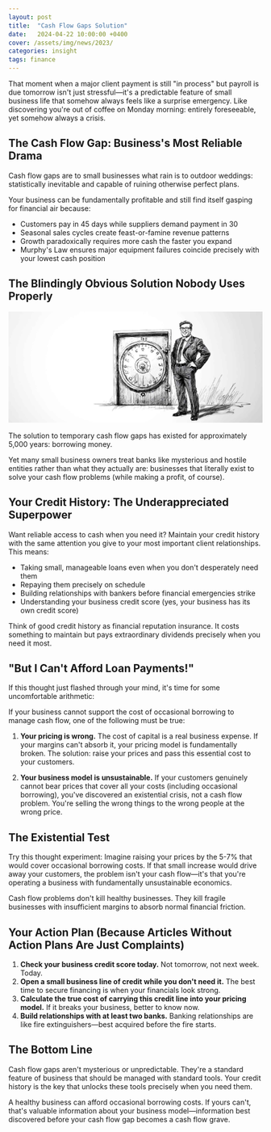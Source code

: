 ```yaml
---
layout: post
title:  "Cash Flow Gaps Solution"
date:   2024-04-22 10:00:00 +0400
cover: /assets/img/news/2023/
categories: insight
tags: finance
---
```


That moment when a major client payment is still "in process" but payroll is due tomorrow isn't just stressful—it's a predictable feature of small business life that somehow always feels like a surprise emergency. Like discovering you're out of coffee on Monday morning: entirely foreseeable, yet somehow always a crisis.

## The Cash Flow Gap: Business's Most Reliable Drama

Cash flow gaps are to small businesses what rain is to outdoor weddings: statistically inevitable and capable of ruining otherwise perfect plans. 

Your business can be fundamentally profitable and still find itself gasping for financial air because:
- Customers pay in 45 days while suppliers demand payment in 30
- Seasonal sales cycles create feast-or-famine revenue patterns
- Growth paradoxically requires more cash the faster you expand
- Murphy's Law ensures major equipment failures coincide precisely with your lowest cash position

## The Blindingly Obvious Solution Nobody Uses Properly

![](/assets/img/newsroom/2024/cash-flow-gaps.jpg)

The solution to temporary cash flow gaps has existed for approximately 5,000 years: borrowing money. 

Yet many small business owners treat banks like mysterious and hostile entities rather than what they actually are: businesses that literally exist to solve your cash flow problems (while making a profit, of course).

## Your Credit History: The Underappreciated Superpower

Want reliable access to cash when you need it? Maintain your credit history with the same attention you give to your most important client relationships. This means:

- Taking small, manageable loans even when you don't desperately need them
- Repaying them precisely on schedule
- Building relationships with bankers before financial emergencies strike
- Understanding your business credit score (yes, your business has its own credit score)

Think of good credit history as financial reputation insurance. It costs something to maintain but pays extraordinary dividends precisely when you need it most.

## "But I Can't Afford Loan Payments!"

If this thought just flashed through your mind, it's time for some uncomfortable arithmetic:

If your business cannot support the cost of occasional borrowing to manage cash flow, one of the following must be true:

1. **Your pricing is wrong.** The cost of capital is a real business expense. If your margins can't absorb it, your pricing model is fundamentally broken. The solution: raise your prices and pass this essential cost to your customers.

2. **Your business model is unsustainable.** If your customers genuinely cannot bear prices that cover all your costs (including occasional borrowing), you've discovered an existential crisis, not a cash flow problem. You're selling the wrong things to the wrong people at the wrong price.

## The Existential Test

Try this thought experiment: Imagine raising your prices by the 5-7% that would cover occasional borrowing costs. If that small increase would drive away your customers, the problem isn't your cash flow—it's that you're operating a business with fundamentally unsustainable economics.

Cash flow problems don't kill healthy businesses. They kill fragile businesses with insufficient margins to absorb normal financial friction.

## Your Action Plan (Because Articles Without Action Plans Are Just Complaints)

1. **Check your business credit score today.** Not tomorrow, not next week. Today.
2. **Open a small business line of credit while you don't need it.** The best time to secure financing is when your financials look strong.
3. **Calculate the true cost of carrying this credit line into your pricing model.** If it breaks your business, better to know now.
4. **Build relationships with at least two banks.** Banking relationships are like fire extinguishers—best acquired before the fire starts.

## The Bottom Line

Cash flow gaps aren't mysterious or unpredictable. They're a standard feature of business that should be managed with standard tools. Your credit history is the key that unlocks these tools precisely when you need them.

A healthy business can afford occasional borrowing costs. If yours can't, that's valuable information about your business model—information best discovered before your cash flow gap becomes a cash flow grave.
